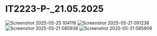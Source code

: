 # IT2223-P-_21.05.2025

![Screenshot 2025-05-25 104116](https://github.com/user-attachments/assets/963b3511-1be6-4a2d-bbd1-ae1946c1bfd3)
![Screenshot 2025-05-21 091236](https://github.com/user-attachments/assets/c354d8cb-52e5-4459-ba63-6d5257199177)
![Screenshot 2025-05-21 085938](https://github.com/user-attachments/assets/0be2db74-0171-4d2f-bb5c-0778843921b4)
![Screenshot 2025-05-21 085909](https://github.com/user-attachments/assets/2566ce60-7ad6-42c4-b5b0-e5b8ee1dbf83)
